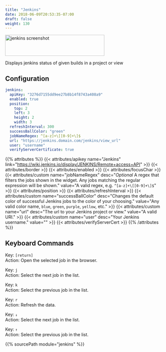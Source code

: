 ```yaml
---
title: "Jenkins"
date: 2018-06-09T20:53:35-07:00
draft: false
weight: 130
---
```


<img class="screenshot" src="/imgs/modules/jenkins.png" alt="jenkins screenshot" width="320" height="68" />

Displays jenkins status of given builds in a project or view

## Configuration

```yaml
jenkins:
  apiKey: "3276d7155dd9ee27b8b14f8743a408a9"
  enabled: true
  position:
    top: 2
    left: 3
    height: 2
    width: 3
  refreshInterval: 300
  successBallColor: "green"
  jobNameRegex: ^[a-z]+\[[0-9]+\]$
  url: "https://jenkins.domain.com/jenkins/view_url"
  user: "username"
  verifyServerCertificate: true
```

{{% attributes %}}
  {{< attributes/apikey name="Jenkins" link="https://wiki.jenkins.io/display/JENKINS/Remote+access+API" >}}
  {{< attributes/border >}}
  {{< attributes/enabled >}}
  {{< attributes/focusChar >}}
  {{< attributes/custom name="jobNameRegex" desc="_Optional_ A regex that filters the jobs shown in the widget. Any jobs matching the regular expression will be shown." value="A valid regex, e.g. `^[a-z]+\[[0-9]+\]$`" >}}
  {{< attributes/position >}}
  {{< attributes/refreshInterval >}}
  {{< attributes/custom name="successBallColor" desc="Changes the default color of successful Jenkins jobs to the color of your choosing." value="Any valid color name, `blue`, `green`, `purple`, `yellow`, etc." >}}
  {{< attributes/custom name="url" desc="The url to your Jenkins project or view." value="A valid URI." >}}
  {{< attributes/custom name="user" desc="Your Jenkins username." value="" >}}
  {{< attributes/verifyServerCert >}}
{{% /attributes %}}

## Keyboard Commands

<span class="caption">Key:</span> `[return]` <br />
<span class="caption">Action:</span> Open the selected job in the browser.

<span class="caption">Key:</span> `j` <br />
<span class="caption">Action:</span> Select the next job in the list.

<span class="caption">Key:</span> `k` <br />
<span class="caption">Action:</span> Select the previous job in the list.

<span class="caption">Key:</span> `r` <br />
<span class="caption">Action:</span> Refresh the data.

<span class="caption">Key:</span> `↓` <br />
<span class="caption">Action:</span> Select the next job in the list.

<span class="caption">Key:</span> `↑` <br />
<span class="caption">Action:</span> Select the previous job in the list.

{{% sourcePath module="jenkins" %}}